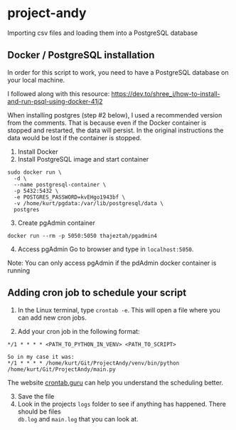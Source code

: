 # project-andy
Importing csv files and loading them into a PostgreSQL database

## Docker / PostgreSQL installation
In order for this script to work, you need to have a PostgreSQL database on your local machine. 

I followed along with this resource: https://dev.to/shree_j/how-to-install-and-run-psql-using-docker-41j2

When installing postgres (step #2 below), I used a recommended version from the comments. That is because 
even if the Docker container is stopped and restarted, the data will persist. In the original instructions 
the data would be lost if the container is stopped. 

1. Install Docker
2. Install PostgreSQL image and start container

```
sudo docker run \
  -d \
  --name postgresql-container \
  -p 5432:5432 \
  -e POSTGRES_PASSWORD=kvEHgo1943bf \
  -v /home/kurt/pgdata:/var/lib/postgresql/data \
  postgres
```

3. Create pgAdmin container
```
docker run --rm -p 5050:5050 thajeztah/pgadmin4
```

4. Access pgAdmin
Go to browser and type in ```localhost:5050```.

Note: You can only access pgAdmin if the pdAdmin docker container is running

## Adding cron job to schedule your script

1. In the Linux terminal, type `crontab -e`. This will open a file 
where you can add new cron jobs. 

2. Add your cron job in the following format: 
```
*/1 * * * * <PATH_TO_PYTHON_IN_VENV> <PATH_TO_SCRIPT>

So in my case it was: 
*/1 * * * * /home/kurt/Git/ProjectAndy/venv/bin/python /home/kurt/Git/ProjectAndy/main.py
```
The website [crontab.guru](https://crontab.guru/) can help you understand the scheduling better.

3. Save the file
4. Look in the projects `logs` folder to see if anything has happened. There should be files  
  `db.log` and `main.log` that you can look at. 
